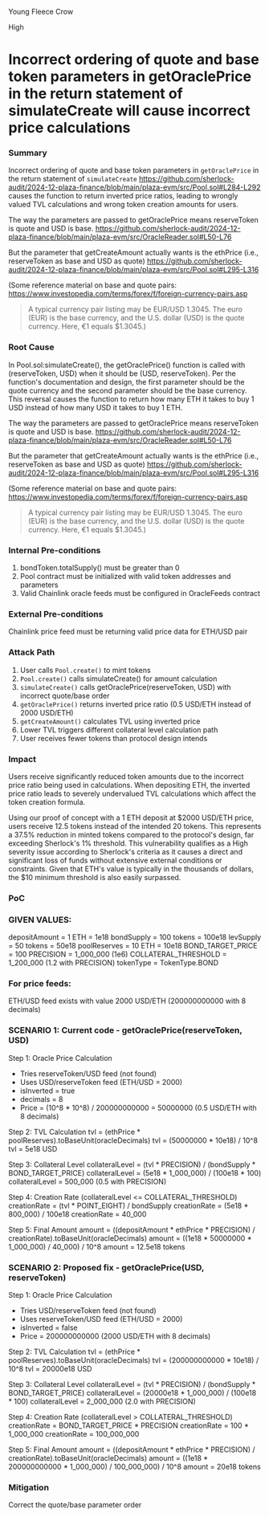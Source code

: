Young Fleece Crow

High

# Incorrect ordering of quote and base token parameters in getOraclePrice in the return statement of simulateCreate will cause incorrect price calculations

### Summary

Incorrect ordering of quote and base token parameters in `getOraclePrice` in the return statement of `simulateCreate` 
https://github.com/sherlock-audit/2024-12-plaza-finance/blob/main/plaza-evm/src/Pool.sol#L284-L292
 causes the function to return inverted price ratios, leading to wrongly valued TVL calculations and wrong token creation amounts for users.

The way the parameters are passed to getOraclePrice means reserveToken is quote and USD is base. 
https://github.com/sherlock-audit/2024-12-plaza-finance/blob/main/plaza-evm/src/OracleReader.sol#L50-L76

But the parameter that getCreateAmount actually wants is the ethPrice (i.e., reserveToken as base and USD as quote)
https://github.com/sherlock-audit/2024-12-plaza-finance/blob/main/plaza-evm/src/Pool.sol#L295-L316

(Some reference material on base and quote pairs: https://www.investopedia.com/terms/forex/f/foreign-currency-pairs.asp

> A typical currency pair listing may be EUR/USD 1.3045. The euro (EUR) is the base currency, and the U.S. dollar (USD) is the quote currency. Here, €1 equals $1.3045.)

### Root Cause

In Pool.sol:simulateCreate(), the getOraclePrice() function is called with (reserveToken, USD) when it should be (USD, reserveToken). Per the function's documentation and design, the first parameter should be the quote currency and the second parameter should be the base currency. This reversal causes the function to return how many ETH it takes to buy 1 USD instead of how many USD it takes to buy 1 ETH.

The way the parameters are passed to getOraclePrice means reserveToken is quote and USD is base. 
https://github.com/sherlock-audit/2024-12-plaza-finance/blob/main/plaza-evm/src/OracleReader.sol#L50-L76

But the parameter that getCreateAmount actually wants is the ethPrice (i.e., reserveToken as base and USD as quote)
https://github.com/sherlock-audit/2024-12-plaza-finance/blob/main/plaza-evm/src/Pool.sol#L295-L316

(Some reference material on base and quote pairs: https://www.investopedia.com/terms/forex/f/foreign-currency-pairs.asp

> A typical currency pair listing may be EUR/USD 1.3045. The euro (EUR) is the base currency, and the U.S. dollar (USD) is the quote currency. Here, €1 equals $1.3045.)

### Internal Pre-conditions

1. bondToken.totalSupply() must be greater than 0
2. Pool contract must be initialized with valid token addresses and parameters
3. Valid Chainlink oracle feeds must be configured in OracleFeeds contract

### External Pre-conditions

Chainlink price feed must be returning valid price data for ETH/USD pair

### Attack Path

1. User calls `Pool.create()` to mint tokens
2. `Pool.create()` calls simulateCreate() for amount calculation
3. `simulateCreate()` calls getOraclePrice(reserveToken, USD) with incorrect quote/base order
4. `getOraclePrice()` returns inverted price ratio (0.5 USD/ETH instead of 2000 USD/ETH)
5. `getCreateAmount()` calculates TVL using inverted price
6. Lower TVL triggers different collateral level calculation path
7. User receives fewer tokens than protocol design intends

### Impact

Users receive significantly reduced token amounts due to the incorrect price ratio being used in calculations. When depositing ETH, the inverted price ratio leads to severely undervalued TVL calculations which affect the token creation formula.

Using our proof of concept with a 1 ETH deposit at $2000 USD/ETH price, users receive 12.5 tokens instead of the intended 20 tokens. This represents a 37.5% reduction in minted tokens compared to the protocol's design, far exceeding Sherlock's 1% threshold. This vulnerability qualifies as a High severity issue according to Sherlock's criteria as it causes a direct and significant loss of funds without extensive external conditions or constraints. Given that ETH's value is typically in the thousands of dollars, the $10 minimum threshold is also easily surpassed.

### PoC

### GIVEN VALUES:

depositAmount = 1 ETH = 1e18
bondSupply = 100 tokens = 100e18
levSupply = 50 tokens = 50e18
poolReserves = 10 ETH = 10e18
BOND_TARGET_PRICE = 100
PRECISION = 1_000_000 (1e6)
COLLATERAL_THRESHOLD = 1_200_000 (1.2 with PRECISION)
tokenType = TokenType.BOND

### For price feeds:
ETH/USD feed exists with value 2000 USD/ETH (200000000000 with 8 decimals)

### **SCENARIO 1: Current code - getOraclePrice(reserveToken, USD)**

Step 1: Oracle Price Calculation
- Tries reserveToken/USD feed (not found)
- Uses USD/reserveToken feed (ETH/USD = 2000)
- isInverted = true
- decimals = 8
- Price = (10^8 * 10^8) / 200000000000 = 50000000 (0.5 USD/ETH with 8 decimals)

Step 2: TVL Calculation
tvl = (ethPrice * poolReserves).toBaseUnit(oracleDecimals)
tvl = (50000000 * 10e18) / 10^8
tvl = 5e18 USD

Step 3: Collateral Level
collateralLevel = (tvl * PRECISION) / (bondSupply * BOND_TARGET_PRICE)
collateralLevel = (5e18 * 1_000_000) / (100e18 * 100)
collateralLevel = 500_000 (0.5 with PRECISION)

Step 4: Creation Rate (collateralLevel <= COLLATERAL_THRESHOLD)
creationRate = (tvl * POINT_EIGHT) / bondSupply
creationRate = (5e18 * 800_000) / 100e18
creationRate = 40_000

Step 5: Final Amount
amount = ((depositAmount * ethPrice * PRECISION) / creationRate).toBaseUnit(oracleDecimals)
amount = ((1e18 * 50000000 * 1_000_000) / 40_000) / 10^8
amount = 12.5e18 tokens


### **SCENARIO 2: Proposed fix - getOraclePrice(USD, reserveToken)**


Step 1: Oracle Price Calculation
- Tries USD/reserveToken feed (not found)
- Uses reserveToken/USD feed (ETH/USD = 2000)
- isInverted = false
- Price = 200000000000 (2000 USD/ETH with 8 decimals)

Step 2: TVL Calculation
tvl = (ethPrice * poolReserves).toBaseUnit(oracleDecimals)
tvl = (200000000000 * 10e18) / 10^8
tvl = 20000e18 USD

Step 3: Collateral Level
collateralLevel = (tvl * PRECISION) / (bondSupply * BOND_TARGET_PRICE)
collateralLevel = (20000e18 * 1_000_000) / (100e18 * 100)
collateralLevel = 2_000_000 (2.0 with PRECISION)

Step 4: Creation Rate (collateralLevel > COLLATERAL_THRESHOLD)
creationRate = BOND_TARGET_PRICE * PRECISION
creationRate = 100 * 1_000_000
creationRate = 100_000_000

Step 5: Final Amount
amount = ((depositAmount * ethPrice * PRECISION) / creationRate).toBaseUnit(oracleDecimals)
amount = ((1e18 * 200000000000 * 1_000_000) / 100_000_000) / 10^8
amount = 20e18 tokens



### Mitigation

Correct the quote/base parameter order